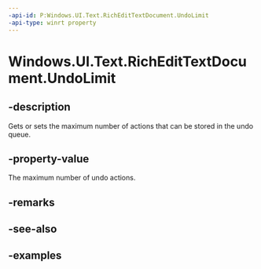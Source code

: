 ```yaml
---
-api-id: P:Windows.UI.Text.RichEditTextDocument.UndoLimit
-api-type: winrt property
---
```


<!-- Property syntax.
public uint UndoLimit { get;  set; }
-->

# Windows.UI.Text.RichEditTextDocument.UndoLimit

## -description
Gets or sets the maximum number of actions that can be stored in the undo queue.



## -property-value
The maximum number of undo actions.

## -remarks

## -see-also

## -examples

